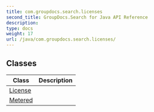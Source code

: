 ```yaml
---
title: com.groupdocs.search.licenses
second_title: GroupDocs.Search for Java API Reference
description: 
type: docs
weight: 17
url: /java/com.groupdocs.search.licenses/
---
```


## Classes

| Class | Description |
| --- | --- |
| [License](../com.groupdocs.search.licenses/license) |  |
| [Metered](../com.groupdocs.search.licenses/metered) |  |
